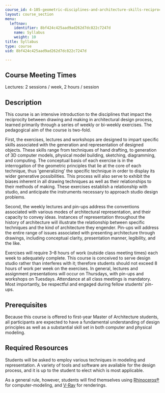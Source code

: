 ```yaml
---
course_id: 4-105-geometric-disciplines-and-architecture-skills-reciprocal-methodologies-fall-2012
layout: course_section
menu:
  leftnav:
    identifier: 8bf424c425aad9ad262d7dc822c7247d
    name: Syllabus
    weight: 10
title: Syllabus
type: course
uid: 8bf424c425aad9ad262d7dc822c7247d

---
```


Course Meeting Times
--------------------

Lectures: 2 sessions / week, 2 hours / session

Description
-----------

This course is an intensive introduction to the disciplines that impact the reciprocity between drawing and making in architectural design process, learned primarily through a series of weekly or bi-weekly exercises. The pedagogical aim of the course is two-fold.

First, the exercises, lectures and workshops are designed to impart specific skills associated with the generation and representation of designed objects. These skills range from techniques of hand drafting, to generation of 3D computer models, physical model building, sketching, diagramming, and computing. The conceptual basis of each exercise is in the interrogation of the geometric principles that lie at the core of each technique, thus 'generalizing' the specific technique in order to display its wider generative possibilities. This process will also serve to exhibit the biases inherent in all drawing techniques as well as their relationships to their methods of making. These exercises establish a relationship with studio, and anticipate the instruments necessary to approach studio design problems.

Second, the weekly lectures and pin-ups address the conventions associated with various modes of architectural representation, and their capacity to convey ideas. Instances of representation throughout the history of architecture will illustrate the relationship between specific techniques and the kind of architecture they engender. Pin-ups will address the entire range of issues associated with presenting architecture through drawings, including conceptual clarity, presentation manner, legibility, and the like.

Exercises will require 3–8 hours of work (outside class meeting times) each week to adequately complete. This course is conceived to serve design studio rather than interferes with it; therefore students should not exceed 8 hours of work per week on the exercises. In general, lectures and assignment presentations will occur on Thursdays, with pin-ups and workshops on Tuesdays. Attendance at all class meetings is mandatory. Most importantly, be respectful and engaged during fellow students' pin-ups.

Prerequisites
-------------

Because this course is offered to first-year Master of Architecture students, all participants are expected to have a fundamental understanding of design principles as well as a substantial skill set in both computer and physical modeling.

Required Resources
------------------

Students will be asked to employ various techniques in modeling and representation. A variety of tools and software are available for the design process, and it is up to the student to elect which is most applicable.

As a general rule, however, students will find themselves using [Rhinoceros®](http://www.rhino3d.com/) for computer-modeling, and [V-Ray](http://chaosgroup.com/en/2/vrayforrhino.html) for renderings.